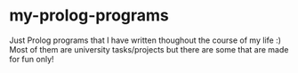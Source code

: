 # my-prolog-programs

Just Prolog programs that I have written thoughout the course of my life :)
Most of them are university tasks/projects but there are some that are made for fun only!
